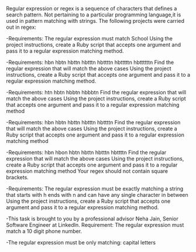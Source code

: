 Regular expression or regex is a sequence of characters that
defines a search pattern. Not pertaining to a particular programming
language,it is used in pattern matching with strings.
The following projects were carried out in regex:

-Requirements:
The regular expression must match School
Using the project instructions, create a Ruby script that accepts
one argument and pass it to a regular expression matching method.

-Requirements:
hbn
hbtn
hbttn
hbtttn
hbttttn
hbtttttn
hbttttttn
Find the regular expression that will match the above cases
Using the project instructions, create a Ruby script that accepts
one argument and pass it to a regular expression matching method.

-Requirements:
htn
hbtn
hbbtn
hbbbtn
Find the regular expression that will match the above cases
Using the project instructions, create a Ruby script that accepts
one argument and pass it to a regular expression matching method

-Requirements:
hbn
hbtn
hbttn
hbtttn
hbttttn
Find the regular expression that will match the above cases
Using the project instructions, create a Ruby script that accepts
one argument and pass it to a regular expression matching method

-Requirements:
hbn
hbon
hbtn
hbttn
hbtttn
hbttttn
Find the regular expression that will match the above cases
Using the project instructions, create a Ruby script that accepts
one argument and pass it to a regular expression matching method
Your regex should not contain square brackets.

-Requirements:
The regular expression must be exactly matching a string that starts
with h ends with n and can have any single character in between
Using the project instructions, create a Ruby script that accepts
one argument and pass it to a regular expression matching method.

-This task is brought to you by a professional advisor Neha Jain,
Senior Software Engineer at LinkedIn.
Requirement:
The regular expression must match a 10 digit phone number.

-The regular expression must be only matching: capital letters